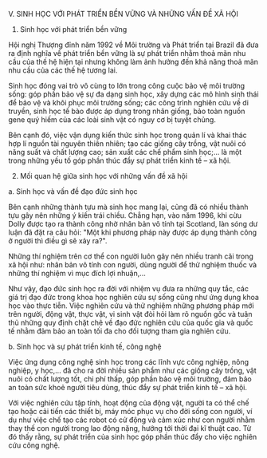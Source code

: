 V. SINH HỌC VỚI PHÁT TRIỂN BỀN VỮNG VÀ NHỮNG VẤN ĐỀ XÃ HỘI

1. Sinh học với phát triển bền vững

Hội nghị Thượng đỉnh năm 1992 về Môi trường và Phát triển tại Brazil đã đưa ra định nghĩa về phát triển bền vững là sự phát triển nhằm thoả mãn nhu cầu của thế hệ hiện tại nhưng không làm ảnh hưởng đến khả năng thoả mãn nhu cầu của các thế hệ tương lai.

Sinh học đóng vai trò vô cùng to lớn trong công cuộc bảo vệ môi trường sống: góp phần bảo vệ sự đa dạng sinh học, xây dựng các mô hình sinh thái để bảo vệ và khôi phục môi trường sống; các công trình nghiên cứu về di truyền, sinh học tế bào được áp dụng trong nhân giống, bảo toàn nguồn gene quý hiếm của các loài sinh vật có nguy cơ bị tuyệt chủng.

Bên cạnh đó, việc vận dụng kiến thức sinh học trong quản lí và khai thác hợp lí nguồn tài nguyên thiên nhiên; tạo các giống cây trồng, vật nuôi có năng suất và chất lượng cao; sản xuất các chế phẩm sinh học;... là một trong những yếu tố góp phần thúc đẩy sự phát triển kinh tế – xã hội.

2. Mối quan hệ giữa sinh học với những vấn đề xã hội

a. Sinh học và vấn đề đạo đức sinh học

Bên cạnh những thành tựu mà sinh học mang lại, cũng đã có nhiều thành tựu gây nên những ý kiến trái chiều. Chẳng hạn, vào năm 1996, khi cừu Dolly được tạo ra thành công nhờ nhân bản vô tính tại Scotland, làn sóng dư luận đã đặt ra câu hỏi: "Một khi phương pháp này được áp dụng thành công ở người thì điều gì sẽ xảy ra?".

Những thí nghiệm trên cơ thể con người luôn gây nên nhiều tranh cãi trong xã hội như: nhân bản vô tính con người, dùng người để thử nghiệm thuốc và những thí nghiệm vì mục đích lợi nhuận,...

Như vậy, đạo đức sinh học ra đời với nhiệm vụ đưa ra những quy tắc, các giá trị đạo đức trong khoa học nghiên cứu sự sống cũng như ứng dụng khoa học vào thực tiễn. Việc nghiên cứu và thử nghiệm những phương pháp mới trên người, động vật, thực vật, vi sinh vật đòi hỏi làm rõ nguồn gốc và tuân thủ những quy định chặt chẽ về đạo đức nghiên cứu của quốc gia và quốc tế nhằm đảm bảo an toàn tối đa cho đối tượng tham gia nghiên cứu.

b. Sinh học và sự phát triển kinh tế, công nghệ

Việc ứng dụng công nghệ sinh học trong các lĩnh vực công nghiệp, nông nghiệp, y học,... đã cho ra đời nhiều sản phẩm như các giống cây trồng, vật nuôi có chất lượng tốt, chi phí thấp, góp phần bảo vệ môi trường, đảm bảo an toàn sức khoẻ người tiêu dùng, thúc đẩy sự phát triển kinh tế – xã hội.

Với việc nghiên cứu tập tính, hoạt động của động vật, người ta có thể chế tạo hoặc cải tiến các thiết bị, máy móc phục vụ cho đời sống con người, ví dụ như việc chế tạo các robot có cử động và cảm xúc như con người nhằm thay thế con người trong lao động nặng, hướng tới thời đại kĩ thuật cao. Từ đó thấy rằng, sự phát triển của sinh học góp phần thúc đẩy cho việc nghiên cứu công nghệ.